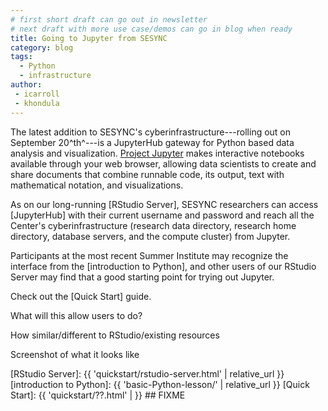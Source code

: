 ```yaml
---
# first short draft can go out in newsletter
# next draft with more use case/demos can go in blog when ready
title: Going to Jupyter from SESYNC
category: blog
tags:
  - Python
  - infrastructure
author:
 - icarroll
 - khondula
---
```


The latest addition to SESYNC's cyberinfrastructure---rolling out on
September 20^th^---is a JupyterHub gateway for Python based data
analysis and visualization. [Project Jupyter] makes interactive
notebooks available through your web browser, allowing data scientists
to create and share documents that combine runnable code, its output,
text with mathematical notation, and visualizations.

As on our long-running [RStudio Server], SESYNC researchers can access
[JupyterHub] with their current username and password and reach all the
Center's cyberinfrastructure (research data directory, research
home directory, database servers, and the compute cluster) from Jupyter.
 
Participants at the most recent Summer Institute may recognize the
interface from the [introduction to Python], and other users of our RStudio
Server may find that a good starting point for trying out Jupyter.

Check out the [Quick Start] guide.



What will this allow users to do?

How similar/different to RStudio/existing resources

Screenshot of what it looks like


[Project Jupyter]: https://jupyter.org
[RStudio Server]: {{ 'quickstart/rstudio-server.html' | relative_url }}
[introduction to Python]: {{ 'basic-Python-lesson/' | relative_url }}
[Quick Start]: {{ 'quickstart/??.html' | }} ## FIXME